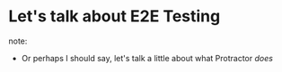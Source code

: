 # Let's talk about E2E Testing

note:
- Or perhaps I should say, let's talk a little about what Protractor *does*